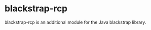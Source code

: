 blackstrap-rcp
==============
blackstrap-rcp is an additional module for the Java blackstrap library.